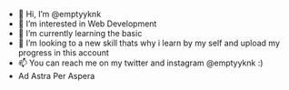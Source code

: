 - 👋 Hi, I’m @emptyyknk
- 👀 I’m interested in Web Development
- 🌱 I’m currently learning the basic
- 💞️ I’m looking to a new skill thats why i learn by my self and upload my progress in this account
- 📫 You can reach me on my twitter and instagram @emptyyknk :)
- Ad Astra Per Aspera

<!---
emptyyknk/emptyyknk is a ✨ special ✨ repository because its `README.md` (this file) appears on your GitHub profile.
You can click the Preview link to take a look at your changes.
--->
